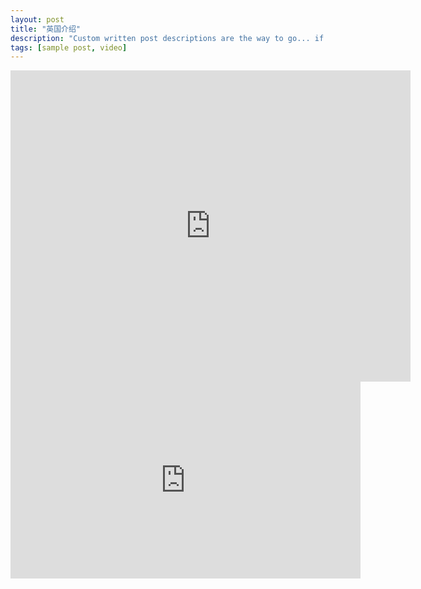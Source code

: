 ```yaml
---
layout: post
title: "英国介绍"
description: "Custom written post descriptions are the way to go... if you're not lazy."
tags: [sample post, video]
---
```


<iframe frameborder="0" width="640" height="498" src="https://v.qq.com/iframe/player.html?vid=m0533awt2ak&tiny=0&auto=0" allowfullscreen></iframe>
<iframe width="560" height="315" src="https://www.youtube.com/embed/f2KjZ2fiqhQ" frameborder="0" allowfullscreen></iframe>